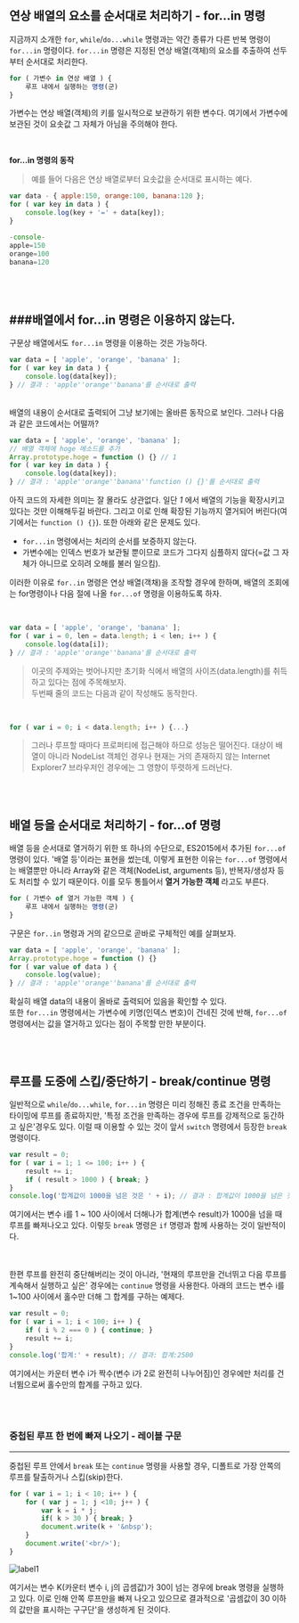 ## 연상 배열의 요소를 순서대로 처리하기 - for...in 명령
지금까지 소개한 `for`, `while`/`do...while` 명령과는 약간 종류가 다른 반복 명령이 `for...in` 명령이다. `for...in` 명령은 지정된 연상 배열(객체)의 요소를 추출하여 선두부터 순서대로 처리한다.

```javascript
for ( 가변수 in 연상 배열 ) {
	루프 내에서 실행하는 명령(군)
}
```

가변수는 연상 배열(객체)의 키를 일시적으로 보관하기 위한 변수다. 여기에서 가변수에 보관된 것이 요솟값 그 자체가 아님을 주의해야 한다.

<br/>

**for...in 명령의 동작**
>예를 들어 다음은 연상 배열로부터 요솟값을 순서대로 표시하는 예다.

```javascript
var data - { apple:150, orange:100, banana:120 };
for ( var key in data ) {
	console.log(key + '=' + data[key]);
}

-console-
apple=150
orange=100
banana=120
```

<br/><br/>
###배열에서 for...in 명령은 이용하지 않는다.
---
구문상 배열에서도 `for...in` 명령을 이용하는 것은 가능하다. 

```javascript
var data = [ 'apple', 'orange', 'banana' ];
for ( var key in data ) {
	console.log(data[key]);
} // 결과 : 'apple''orange''banana'를 순서대로 출력
```

<br/>
배열의 내용이 순서대로 출력되어 그냥 보기에는 올바른 동작으로 보인다. 그러나 다음과 같은 코드에서는 어떨까?

```javascript
var data = [ 'apple', 'orange', 'banana' ];
// 배열 객체에 hoge 메소드를 추가
Array.prototype.hoge = function () {} // 1
for ( var key in data ) {
	console.log(data[key]);
} // 결과 : 'apple''orange''banana''function () {}'를 순서대로 출력
```

아직 코드의 자세한 의미는 잘 몰라도 상관없다. 일단 *1* 에서 배열의 기능을 확장시키고 있다는 것만 이해해두길 바란다. 그리고 이로 인해 확장된 기능까지 열거되어 버린다(여기에서는 `function () {}`). 또한 아래와 같은 문제도 있다.

- `for...in` 명령에서는 처리의 순서를 보증하지 않는다.
- 가변수에는 인덱스 번호가 보관될 뿐이므로 코드가 그다지 심플하지 않다(=값 그 자체가 아니므로 오히려 오해를 불러 일으킴).

이러한 이유로 `for..in` 명령은 연상 배열(객채)을 조작할 경우에 한하며, 배열의 조회에는 for명령이나 다음 절에 나올 `for...of` 명령을 이용하도록 하자.

<br/>

```javascript
var data = [ 'apple', 'orange', 'banana' ];
for ( var i = 0, len = data.length; i < len; i++ ) {
	console.log(data[i]);
} // 결과 : 'apple''orange''banana'를 순서대로 출력
```

>이곳의 주제와는 벗어나지만 초기화 식에서 배열의 사이즈(data.length)를 취득하고 있다는 점에 주목해보자. <br/>
>두번째 줄의 코드는 다음과 같이 작성해도 동작한다.

<br/>

```javascript
for ( var i = 0; i < data.length; i++ ) {...}
```

>그러나 루프할 때마다 프로퍼티에 접근해야 하므로 성능은 떨어진다. 대상이 배열이 아니라 NodeList 객체인 경우나 현재는 거의 존재하지 않는 Internet Explorer7 브라우저인 경우에는 그 영향이 뚜렷하게 드러난다.


<br/><br/>

## 배열 등을 순서대로 처리하기 - for...of 명령
배열 등을 순서대로 열거하기 위한 또 하나의 수단으로, ES2015에서 추가된 `for...of` 명령이 있다. '배열 등'이라는 표현을 썼는데, 이렇게 표현한 이유는 `for...of` 명령에서는 배열뿐만 아니라 Array와 같은 객체(NodeList, arguments 등), 반복자/생성자 등도 처리할 수 있기 때문이다. 이를 모두 통틀어서 **열거 가능한 객체** 라고도 부른다.

```javascript
for ( 가변수 of 열거 가능한 객체 ) {
	루프 내에서 실행하는 명령(군)
}
```
구문은 `for..in` 명령과 거의 같으므로 곧바로 구체적인 예를 살펴보자.
<br/>

```javascript
var data = [ 'apple', 'orange', 'banana' ];
Array.prototype.hoge = function () {}
for ( var value of data ) {
	console.log(value);
} // 결과 : 'apple''orange''banana'를 순서대로 출력
```

확실히 배열 data의 내용이 올바로 출력되어 있음을 확인할 수 있다.<br/>
또한 `for...in` 명령에서는 가변수에 키명(인덱스 변호)이 건네진 것에 반해, `for...of`명령에서는 값을 열거하고 있다는 점이 주목할 만한 부분이다.

<br/><br/>
## 루프를 도중에 스킵/중단하기 - break/continue 명령
일반적으로 `while`/`do...while`, `for...in` 명령은 미리 정해진 종료 조건을 만족하는 타이밍에 루프를 종료하지만, '특정 조건을 만족하는 경우에 루프를 강제적으로 둥간하고 싶은'경우도 있다. 이럴 때 이용할 수 있는 것이 앞서 `switch` 명령에서 등장한 `break` 명령이다.
<br/>

```javascript
var result = 0;
for ( var i = 1; 1 <= 100; i++ ) {
	result += i;
	if ( result > 1000 ) { break; }
}
console.log('합계값이 1000을 넘은 것은 ' + i); // 결과 : 합계값이 1000을 넘은 것은 45
```

여기에서는 변수 i를 1 ~ 100 사이에서 더해나가 합계(변수 result)가 1000을 넘을 때 루프를 빠져나오고 있다. 이렇듯 `break` 명령은 `if` 명령과 함께 사용하는 것이 일반적이다.


<Br/><br/>
한편 루프를 완전히 중단해버리는 것이 아니라, '현재의 루프만을 건너뛰고 다음 루프를 계속해서 실행하고 싶은' 경우에는 `continue` 명령을 사용한다. 아래의 코드는 변수 i를 1~100 사이에서 홀수만 더해 그 합계를 구하는 예제다.

```javascript
var result = 0;
for ( var i = 1; i < 100; i++ ) {
	if ( i % 2 === 0 ) { continue; }
	result += i;
}
console.log('합계:' + result); // 결과: 합계:2500
```

여기에서는 카운터 변수 i가 짝수(변수 i가 2로 완전히 나누어짐)인 경우에만 처리를 건너뜀으로써 홀수만의 합계를 구하고 있다.

<br/><br/>

### 중첩된 루프 한 번에 빠져 나오기 - 레이블 구문
---
중첩된 루프 안에서 `break` 또는 `continue` 명령을 사용할 경우, 디폴트로 가장 안쪽의 루프를 탈출하거나 스킵(skip)한다.

```javascript
for ( var i = 1; i < 10; i++ ) {
	for ( var j = 1; j <10; j++ ) {
		var k = i * j;
		if( k > 30 ) { break; }
		document.write(k + '&nbsp');
	}
	document.write('<br/>');
}
```

![label1](../img/label1.png)

여기서는 변수 K(카운터 변수 i, j의 곱셈값)가 30이 넘는 경우에 break 명령을 실행하고 있다. 이로 인해 안쪽 루프만을 빠져 나오고 있으므로 결과적으로 '곱셈값이 30 이하의 값만을 표시하는 구구단'을 생성하게 된 것이다.

